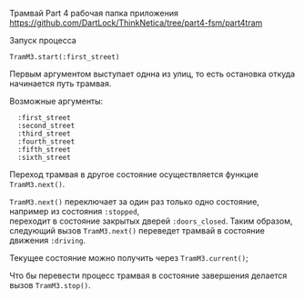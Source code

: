 Трамвай Part 4
рабочая папка приложения https://github.com/DartLock/ThinkNetica/tree/part4-fsm/part4tram

Запуск процесса  
```
TramM3.start(:first_street)
```
Первым аргументом выступает однна из улиц, то есть остановка откуда начинается путь трамвая.  
  
  
Возможные аргументы:  

```
  :first_street
  :second_street
  :third_street
  :fourth_street
  :fifth_street
  :sixth_street
```

Переход трамвая в другое состояние осуществляется функцие `TramM3.next()`.  

`TramM3.next()` переключает за один раз только одно состояние, например из состояния `:stopped`,  
переходит в состояние закрытых дверей `:doors_closed`.
Таким образом, следующий вызов `TramM3.next()` переведет трамвай в состояние движения `:driving`.  
  
  
Текущее состояние можно получить через `TramM3.current()`;  
  
  
Что бы перевести процесс трамвая в состояние завершения делается вызов `TramM3.stop()`.